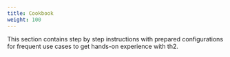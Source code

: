 ```yaml
---
title: Cookbook
weight: 100
---
```




This section contains step by step instructions with prepared configurations for frequent use cases to get hands-on experience with th2.

<!--more-->
